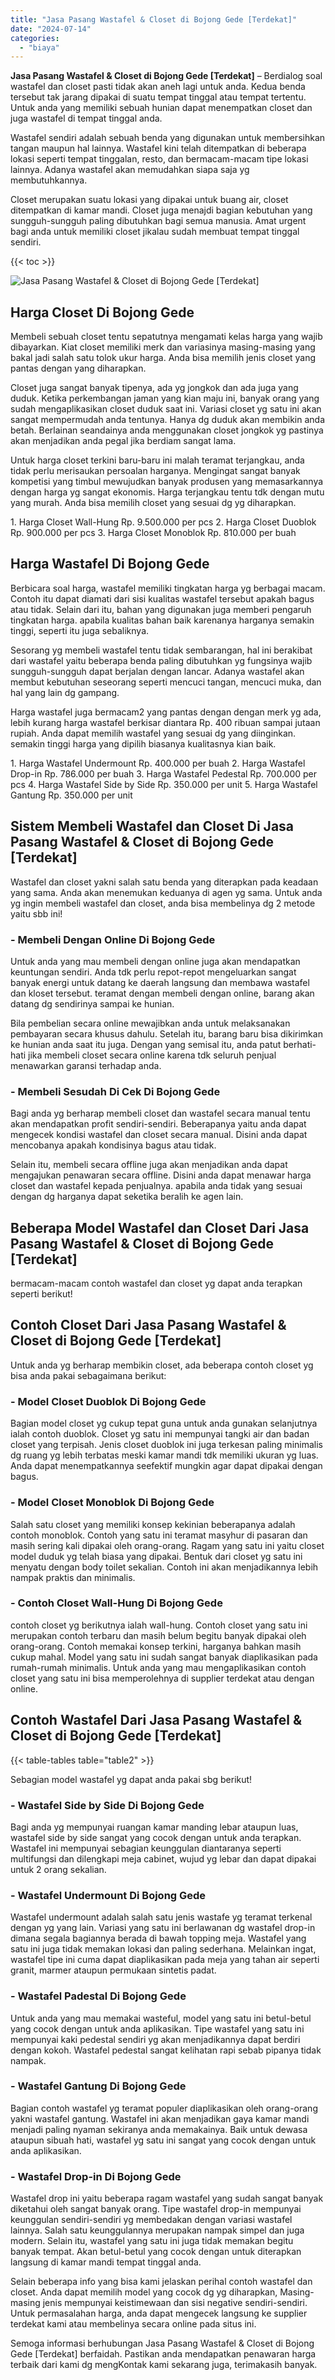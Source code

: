 ```yaml
---
title: "Jasa Pasang Wastafel & Closet di Bojong Gede [Terdekat]"
date: "2024-07-14"
categories: 
  - "biaya"
---
```


**Jasa Pasang Wastafel & Closet di Bojong Gede \[Terdekat\]** – Berdialog soal wastafel dan closet pasti tidak akan aneh lagi untuk anda. Kedua benda tersebut tak jarang dipakai di suatu tempat tinggal atau tempat tertentu. Untuk anda yang memiliki sebuah hunian dapat menempatkan closet dan juga wastafel di tempat tinggal anda.

Wastafel sendiri adalah sebuah benda yang digunakan untuk membersihkan tangan maupun hal lainnya. Wastafel kini telah ditempatkan di beberapa lokasi seperti tempat tinggalan, resto, dan bermacam-macam tipe lokasi lainnya. Adanya wastafel akan memudahkan siapa saja yg membutuhkannya.

Closet merupakan suatu lokasi yang dipakai untuk buang air, closet ditempatkan di kamar mandi. Closet juga menajdi bagian kebutuhan yang sungguh-sungguh paling dibutuhkan bagi semua manusia. Amat urgent bagi anda untuk memiliki closet jikalau sudah membuat tempat tinggal sendiri.

{{< toc >}}

![Jasa Pasang Wastafel & Closet di Bojong Gede [Terdekat]](/images/wastafel-closet-murah48.png)

## Harga Closet Di Bojong Gede

Membeli sebuah closet tentu sepatutnya mengamati kelas harga yang wajib dibayarkan. Kiat closet memiliki merk dan variasinya masing-masing yang bakal jadi salah satu tolok ukur harga. Anda bisa memilih jenis closet yang pantas dengan yang diharapkan.

Closet juga sangat banyak tipenya, ada yg jongkok dan ada juga yang duduk. Ketika perkembangan jaman yang kian maju ini, banyak orang yang sudah mengaplikasikan closet duduk saat ini. Variasi closet yg satu ini akan sangat mempermudah anda tentunya. Hanya dg duduk akan membikin anda betah. Berlainan seandainya anda menggunakan closet jongkok yg pastinya akan menjadikan anda pegal jika berdiam sangat lama.

Untuk harga closet terkini baru-baru ini malah teramat terjangkau, anda tidak perlu merisaukan persoalan harganya. Mengingat sangat banyak kompetisi yang timbul mewujudkan banyak produsen yang memasarkannya dengan harga yg sangat ekonomis. Harga terjangkau tentu tdk dengan mutu yang murah. Anda bisa memilih closet yang sesuai dg yg diharapkan.

1\. Harga Closet Wall-Hung Rp. 9.500.000 per pcs 2. Harga Closet Duoblok Rp. 900.000 per pcs 3. Harga Closet Monoblok Rp. 810.000 per buah

## Harga Wastafel Di Bojong Gede

Berbicara soal harga, wastafel memiliki tingkatan harga yg berbagai macam. Contoh itu dapat diamati dari sisi kualitas wastafel tersebut apakah bagus atau tidak. Selain dari itu, bahan yang digunakan juga memberi pengaruh tingkatan harga. apabila kualitas bahan baik karenanya harganya semakin tinggi, seperti itu juga sebaliknya.

Sesorang yg membeli wastafel tentu tidak sembarangan, hal ini berakibat dari wastafel yaitu beberapa benda paling dibutuhkan yg fungsinya wajib sungguh-sungguh dapat berjalan dengan lancar. Adanya wastafel akan membut kebutuhan seseorang seperti mencuci tangan, mencuci muka, dan hal yang lain dg gampang.

Harga wastafel juga bermacam2 yang pantas dengan dengan merk yg ada, lebih kurang harga wastafel berkisar diantara Rp. 400 ribuan sampai jutaan rupiah. Anda dapat memilih wastafel yang sesuai dg yang diinginkan. semakin tinggi harga yang dipilih biasanya kualitasnya kian baik.

1\. Harga Wastafel Undermount Rp. 400.000 per buah 2. Harga Wastafel Drop-in Rp. 786.000 per buah 3. Harga Wastafel Pedestal Rp. 700.000 per pcs 4. Harga Wastafel Side by Side Rp. 350.000 per unit 5. Harga Wastafel Gantung Rp. 350.000 per unit

## Sistem Membeli Wastafel dan Closet Di Jasa Pasang Wastafel & Closet di Bojong Gede \[Terdekat\]

Wastafel dan closet yakni salah satu benda yang diterapkan pada keadaan yang sama. Anda akan menemukan keduanya di agen yg sama. Untuk anda yg ingin membeli wastafel dan closet, anda bisa membelinya dg 2 metode yaitu sbb ini!

### \- Membeli Dengan Online Di Bojong Gede

Untuk anda yang mau membeli dengan online juga akan mendapatkan keuntungan sendiri. Anda tdk perlu repot-repot mengeluarkan sangat banyak energi untuk datang ke daerah langsung dan membawa wastafel dan kloset tersebut. teramat dengan membeli dengan online, barang akan datang dg sendirinya sampai ke hunian.

Bila pembelian secara online mewajibkan anda untuk melaksanakan pembayaran secara khusus dahulu. Setelah itu, barang baru bisa dikirimkan ke hunian anda saat itu juga. Dengan yang semisal itu, anda patut berhati-hati jika membeli closet secara online karena tdk seluruh penjual menawarkan garansi terhadap anda.

### \- Membeli Sesudah Di Cek Di Bojong Gede

Bagi anda yg berharap membeli closet dan wastafel secara manual tentu akan mendapatkan profit sendiri-sendiri. Beberapanya yaitu anda dapat mengecek kondisi wastafel dan closet secara manual. Disini anda dapat mencobanya apakah kondisinya bagus atau tidak.

Selain itu, membeli secara offline juga akan menjadikan anda dapat mengajukan penawaran secara offline. Disini anda dapat menawar harga closet dan wastafel kepada penjualnya. apabila anda tidak yang sesuai dengan dg harganya dapat seketika beralih ke agen lain.

## Beberapa Model Wastafel dan Closet Dari Jasa Pasang Wastafel & Closet di Bojong Gede \[Terdekat\]

bermacam-macam contoh wastafel dan closet yg dapat anda terapkan seperti berikut!

## Contoh Closet Dari Jasa Pasang Wastafel & Closet di Bojong Gede \[Terdekat\]

Untuk anda yg berharap membikin closet, ada beberapa contoh closet yg bisa anda pakai sebagaimana berikut:

### \- Model Closet Duoblok Di Bojong Gede

Bagian model closet yg cukup tepat guna untuk anda gunakan selanjutnya ialah contoh duoblok. Closet yg satu ini mempunyai tangki air dan badan closet yang terpisah. Jenis closet duoblok ini juga terkesan paling minimalis dg ruang yg lebih terbatas meski kamar mandi tdk memiliki ukuran yg luas. Anda dapat menempatkannya seefektif mungkin agar dapat dipakai dengan bagus.

### \- Model Closet Monoblok Di Bojong Gede

Salah satu closet yang memiliki konsep kekinian beberapanya adalah contoh monoblok. Contoh yang satu ini teramat masyhur di pasaran dan masih sering kali dipakai oleh orang-orang. Ragam yang satu ini yaitu closet model duduk yg telah biasa yang dipakai. Bentuk dari closet yg satu ini menyatu dengan body toilet sekalian. Contoh ini akan menjadikannya lebih nampak praktis dan minimalis.

### \- Contoh Closet Wall-Hung Di Bojong Gede

contoh closet yg berikutnya ialah wall-hung. Contoh closet yang satu ini merupakan contoh terbaru dan masih belum begitu banyak dipakai oleh orang-orang. Contoh memakai konsep terkini, harganya bahkan masih cukup mahal. Model yang satu ini sudah sangat banyak diaplikasikan pada rumah-rumah minimalis. Untuk anda yang mau mengaplikasikan contoh closet yang satu ini bisa memperolehnya di supplier terdekat atau dengan online.

## Contoh Wastafel Dari Jasa Pasang Wastafel & Closet di Bojong Gede \[Terdekat\]

{{< table-tables table="table2" >}}

Sebagian model wastafel yg dapat anda pakai sbg berikut!

### \- Wastafel Side by Side Di Bojong Gede

Bagi anda yg mempunyai ruangan kamar manding lebar ataupun luas, wastafel side by side sangat yang cocok dengan untuk anda terapkan. Wastafel ini mempunyai sebagian keunggulan diantaranya seperti multifungsi dan dilengkapi meja cabinet, wujud yg lebar dan dapat dipakai untuk 2 orang sekalian.

### \- Wastafel Undermount Di Bojong Gede

Wastafel undermount adalah salah satu jenis wastafe yg teramat terkenal dengan yg yang lain. Variasi yang satu ini berlawanan dg wastafel drop-in dimana segala bagiannya berada di bawah topping meja. Wastafel yang satu ini juga tidak memakan lokasi dan paling sederhana. Melainkan ingat, wastafel tipe ini cuma dapat diaplikasikan pada meja yang tahan air seperti granit, marmer ataupun permukaan sintetis padat.

### \- Wastafel Padestal Di Bojong Gede

Untuk anda yang mau memakai wasteful, model yang satu ini betul-betul yang cocok dengan untuk anda aplikasikan. Tipe wastafel yang satu ini mempunyai kaki pedestal sendiri yg akan menjadikannya dapat berdiri dengan kokoh. Wastafel pedestal sangat kelihatan rapi sebab pipanya tidak nampak.

### \- Wastafel Gantung Di Bojong Gede

Bagian contoh wastafel yg teramat populer diaplikasikan oleh orang-orang yakni wastafel gantung. Wastafel ini akan menjadikan gaya kamar mandi menjadi paling nyaman sekiranya anda memakainya. Baik untuk dewasa ataupun sibuah hati, wastafel yg satu ini sangat yang cocok dengan untuk anda aplikasikan.

### \- Wastafel Drop-in Di Bojong Gede

Wastafel drop ini yaitu beberapa ragam wastafel yang sudah sangat banyak diketahui oleh sangat banyak orang. Tipe wastafel drop-in mempunyai keunggulan sendiri-sendiri yg membedakan dengan variasi wastafel lainnya. Salah satu keunggulannya merupakan nampak simpel dan juga modern. Selain itu, wastafel yang satu ini juga tidak memakan begitu banyak tempat. Akan betul-betul yang cocok dengan untuk diterapkan langsung di kamar mandi tempat tinggal anda.

Selain beberapa info yang bisa kami jelaskan perihal contoh wastafel dan closet. Anda dapat memilih model yang cocok dg yg diharapkan, Masing-masing jenis mempunyai keistimewaan dan sisi negative sendiri-sendiri. Untuk permasalahan harga, anda dapat mengecek langsung ke supplier terdekat kami atau membelinya secara online pada situs ini.

Semoga informasi berhubungan Jasa Pasang Wastafel & Closet di Bojong Gede \[Terdekat\] berfaidah. Pastikan anda mendapatkan penawaran harga terbaik dari kami dg mengKontak kami sekarang juga, terimakasih banyak.
